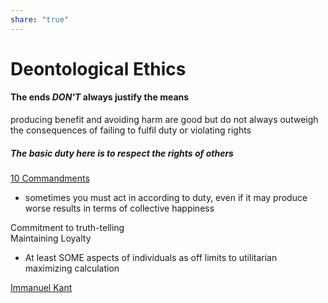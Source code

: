 ```yaml
---  
share: "true"  
---  
```

# Deontological Ethics  
  
#### The ends *DON'T* always justify the means  
  
producing benefit and avoiding harm are good but do not always outweigh the consequences of failing to fulfil duty or violating rights  
  
##### The basic duty here is to respect the rights of others  
  
[10 Commandments](10%20Commandments.md)  
  
- sometimes you must act in according to duty, even if it may produce worse results in terms of collective happiness  
  
Commitment to truth-telling  
Maintaining Loyalty  
  
- At least SOME aspects of individuals as off limits to utilitarian maximizing calculation  
  
[Immanuel Kant](./Immanuel%20Kant.md)